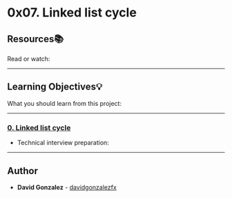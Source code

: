 # 0x07. Linked list cycle

## Resources:books:
Read or watch:

---
## Learning Objectives:bulb:
What you should learn from this project:

---

### [0. Linked list cycle](./0-check_cycle.c)
* Technical interview preparation: 

---

## Author
* **David Gonzalez** - [davidgonzalezfx](https://github.com/davidgonzalezfx)
